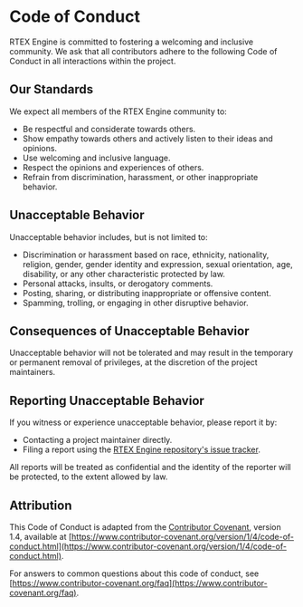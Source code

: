
# Code of Conduct

RTEX Engine is committed to fostering a welcoming and inclusive community. We ask that all contributors adhere to the 
following Code of Conduct in all interactions within the project.

## Our Standards

We expect all members of the RTEX Engine community to:

-   Be respectful and considerate towards others.
-   Show empathy towards others and actively listen to their ideas and opinions.
-   Use welcoming and inclusive language.
-   Respect the opinions and experiences of others.
-   Refrain from discrimination, harassment, or other inappropriate behavior.

## Unacceptable Behavior

Unacceptable behavior includes, but is not limited to:

-   Discrimination or harassment based on race, ethnicity, nationality, religion, gender, gender identity and expression, 
    sexual orientation, age, disability, or any other characteristic protected by law.
-   Personal attacks, insults, or derogatory comments.
-   Posting, sharing, or distributing inappropriate or offensive content.
-   Spamming, trolling, or engaging in other disruptive behavior.

## Consequences of Unacceptable Behavior

Unacceptable behavior will not be tolerated and may result in the temporary or permanent removal of privileges, at the
discretion of the project maintainers.

## Reporting Unacceptable Behavior

If you witness or experience unacceptable behavior, please report it by:

-   Contacting a project maintainer directly.
-   Filing a report using the [RTEX Engine repository's issue tracker](https://git.n64.cc/nosial/cognize/rtex-engine/-/issues).

All reports will be treated as confidential and the identity of the reporter will be protected, to the extent allowed by law.

## Attribution

This Code of Conduct is adapted from the [Contributor Covenant](https://www.contributor-covenant.org/), version 1.4, 
available at [https://www.contributor-covenant.org/version/1/4/code-of-conduct.html](https://www.contributor-covenant.org/version/1/4/code-of-conduct.html).

For answers to common questions about this code of conduct, see [https://www.contributor-covenant.org/faq](https://www.contributor-covenant.org/faq).

